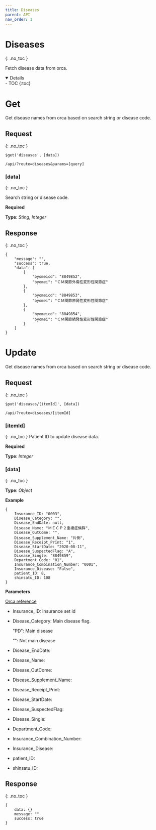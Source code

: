 ```yaml
---
title: Diseases
parent: API
nav_order: 1
---
```


# Diseases
{: .no_toc }

Fetch disease data from orca.

<details open markdown="block">
- TOC
{:toc}
</details>

# Get

Get disease names from orca based on search string or disease code.

## Request
{: .no_toc }

```
$get('diseases', [data])

/api/?route=diseases&params=[query]
```
### [data]
{: .no_toc }

Search string or disease code.

**Required**

**Type**: *Sting, Integer*

## Response
{: .no_toc }

```
{
    "message": "",
    "success": true,
    "data": [
        {
            "byomeicd": "8849852",
            "byomei": "ＣＭ関節外傷性変形性関節症"
        },
        {
            "byomeicd": "8849853",
            "byomei": "ＣＭ関節原発性変形性関節症"
        },
        {
            "byomeicd": "8849854",
            "byomei": "ＣＭ関節続発性変形性関節症"
        }
    ]
}
```

# Update

Get disease names from orca based on search string or disease code.

## Request
{: .no_toc }
```
$put('diseases/[itemId]', [data])

/api/?route=diseases/[itemId]
```
### [itemId]
{: .no_toc }
Patient ID to update disease data.

**Required**

**Type**: *Integer*

### [data]
{: .no_toc }

**Type**: *Object*

**Example**
```
{
    Insurance_ID: "0003",
    Disease_Category: "",
    Disease_EndDate: null,
    Disease_Name: "ＭＥＣＰ２重複症候群",
    Disease_OutCome: "",
    Disease_Supplement_Name: "片側",
    Disease_Receipt_Print: "1",
    Disease_StartDate: "2020-08-11",
    Disease_SuspectedFlag: "A",
    Disease_Single: "8849859",
    Department_Code: "01",
    Insurance_Combination_Number: "0001",
    Insurance_Disease: "False",
    patient_ID: 8,
    shinsatu_ID: 108
}
```

**Parameters**

[Orca reference](https://www.orca.med.or.jp/receipt/tec/api/diseasemod2.html)

- Insurance_ID: Insurance set id
- Disease_Category: Main disease flag. 

    "PD": Main disease

    "": Not main disease
- Disease_EndDate: 
- Disease_Name: 
- Disease_OutCome: 
- Disease_Supplement_Name: 
- Disease_Receipt_Print: 
- Disease_StartDate: 
- Disease_SuspectedFlag: 
- Disease_Single: 
- Department_Code: 
- Insurance_Combination_Number: 
- Insurance_Disease: 
- patient_ID: 
- shinsatu_ID: 



## Response
{: .no_toc }

```
{
    data: {}
    message: ""
    success: true
}
```